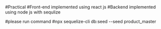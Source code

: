#Practical 
#Front-end implemented using react js 
#Backend implemented using node js with sequlize

#please run command
#npx sequelize-cli db:seed --seed product_master
